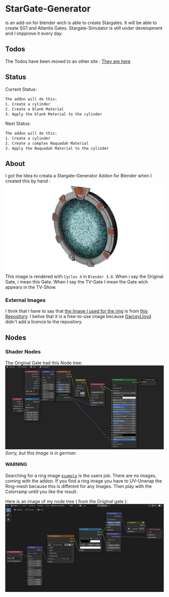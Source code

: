 # StarGate-Generator

is an add-on for blender wich is able to create Stargates. It will be able to create SG1 and Atlantis Gates. 
Stargate-Simulator is still under development and I impprove it every day.
## Todos

The Todos have been moved to an other site : [They are here](https://github.com/heschy/Stargate-Generator/projects/1?fullscreen=true)

## Status
Current Status:
```
The addon will do this:
1. Create a cylinder
2. Create a blank Material
3. Apply the blank Material to the cylinder
```

Next Status:
```
The addon will do this:
1. Create a cylinder
2. Create a complex Naquadah Material
3. Apply the Naquadah Material to the cylinder
```
## About

I got the Idea to creata a Stargate-Generator Addon for Blender when I created this by hand :      
![IMG_001](img/my_stargate_nogeonodes.png)      
This image is rendered with `Cycles X` in `Blender 3.0`.
When i say the Original Gate, i mean this Gate. When I say the TV-Gate I mean the Gate wich appears in the TV-Show.

### External Images
I think that I have to say that [the Image I used for the ring](https://github.com/DarceyLloyd/StargateSimulator/blob/master/images/ring.png) is from [this Repository](https://github.com/DarceyLloyd/StargateSimulator). 
I belive that it is a free-to-use image because [DarceyLloyd](https://github.com/DarceyLloyd/) didn't add a licence to the 
repository.

## Nodes

### Shader Nodes
The Original Gate had this Node tree:
![IMG_002](img/my_stargate_nogeonodes_naquadah.png)
_Sorry, but this Image is in german._

#### WARNING
Searching for a ring image [`example`](https://github.com/DarceyLloyd/StargateSimulator/blob/master/images/ring.png) is the users job. There are no images, coming with the addon.
If you find a ring image you have to UV-Unwrap the Ring-mesh because this is different for any Images. Then play with the Colorramp untill you like the result.

Here is an image of my node tree ( from the Original gate ):     
![IMG_003](img/ring.png)
